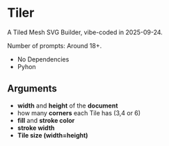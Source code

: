 # Tiler
A Tiled Mesh SVG Builder, vibe-coded in 2025-09-24.

Number of prompts: Around 18+.

- No Dependencies
- Pyhon

## Arguments
- **width** and **height** of the **document**
- how many **corners** each Tile has (3,4 or 6)
- **fill** and **stroke color**
- **stroke width**
- **Tile size (width=height)**
